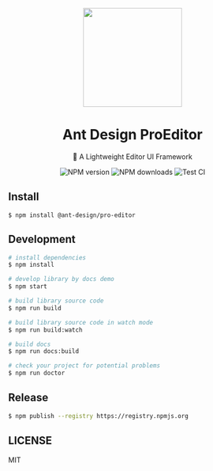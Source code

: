 <p align="center">
  <a href="#">
    <img width="200" src="https://gw.alipayobjects.com/zos/antfincdn/upvrAjAPQX/Logo_Tech%252520UI.svg">
  </a>
</p>

<h1 align="center">Ant Design ProEditor</h1>

<div align="center">

🌟 A Lightweight Editor UI Framework

![NPM version](https://img.shields.io/npm/v/@ant-design/pro-editor.svg?style=flat)
![NPM downloads](http://img.shields.io/npm/dm/@ant-design/pro-editor.svg?style=flat)
![Test CI](https://github.com/ant-design/pro-editor/actions/workflows/test.yml/badge.svg)

</div>

## Install

```
$ npm install @ant-design/pro-editor
```

## Development

```bash
# install dependencies
$ npm install

# develop library by docs demo
$ npm start

# build library source code
$ npm run build

# build library source code in watch mode
$ npm run build:watch

# build docs
$ npm run docs:build

# check your project for potential problems
$ npm run doctor
```

## Release

```bash
$ npm publish --registry https://registry.npmjs.org
```

## LICENSE

MIT
